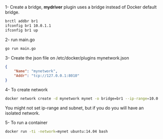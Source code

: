 1- Create a bridge, __mydriver__ plugin uses a bridge instead of Docker default bridge.
```bash
brctl addbr br1
ifconfig br1 10.0.1.1
ifconfig br1 up
```

2- run main.go
```bash
go run main.go
```
3- Create the json file on /etc/docker/plugins
mynetwork.json
```json
{
    "Name": "mynetwork",
    "Addr": "tcp://127.0.0.1:8010"
}
```

4- To create network
```bash
docker network create -d mynetwork mynet -o bridge=br1 --ip-range=10.0.1.1/24 --subnet=10.0.1.1/24
```
You might not set ip-range and subnet, but if you do you will have an isolated network.

5- To run a container
```bash
docker run -ti -network=mynet ubuntu:14.04 bash
```



